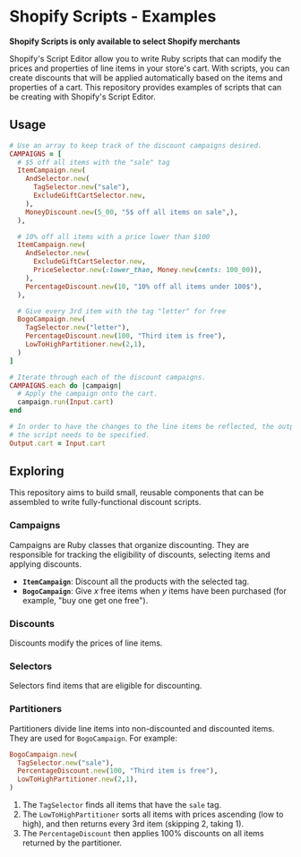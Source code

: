# Shopify Scripts - Examples

**Shopify Scripts is only available to select Shopify merchants**

Shopify's Script Editor allow you to write Ruby scripts that can modify the prices and properties of line items in your store's cart. With scripts, you can create discounts that will be applied automatically based on the items and properties of a cart. This repository provides examples of scripts that can be creating with Shopify's Script Editor.

## Usage

```ruby
# Use an array to keep track of the discount campaigns desired.
CAMPAIGNS = [
  # $5 off all items with the "sale" tag
  ItemCampaign.new(
    AndSelector.new(
      TagSelector.new("sale"),
      ExcludeGiftCartSelector.new,
    ),
    MoneyDiscount.new(5_00, "5$ off all items on sale",),
  ),

  # 10% off all items with a price lower than $100
  ItemCampaign.new(
    AndSelector.new(
      ExcludeGiftCartSelector.new,
      PriceSelector.new(:lower_than, Money.new(cents: 100_00)),
    ),
    PercentageDiscount.new(10, "10% off all items under 100$"),
  ),

  # Give every 3rd item with the tag "letter" for free
  BogoCampaign.new(
    TagSelector.new("letter"),
    PercentageDiscount.new(100, "Third item is free"),
    LowToHighPartitioner.new(2,1),
  )
]

# Iterate through each of the discount campaigns.
CAMPAIGNS.each do |campaign|
  # Apply the campaign onto the cart.
  campaign.run(Input.cart)
end

# In order to have the changes to the line items be reflected, the output of
# the script needs to be specified.
Output.cart = Input.cart
```

## Exploring

This repository aims to build small, reusable components that can be assembled to write fully-functional discount scripts.

### Campaigns

Campaigns are Ruby classes that organize discounting. They are responsible for tracking the eligibility of discounts, selecting items and applying discounts.

* **`ItemCampaign`**: Discount all the products with the selected tag.
* **`BogoCampaign`**: Give *x* free items when *y* items have been purchased (for example, "buy one get one free").

### Discounts

Discounts modify the prices of line items.

### Selectors

Selectors find items that are eligible for discounting.

### Partitioners

Partitioners divide line items into non-discounted and discounted items. They are used for `BogoCampaign`. For example:

```ruby
BogoCampaign.new(
  TagSelector.new("sale"),
  PercentageDiscount.new(100, "Third item is free"),
  LowToHighPartitioner.new(2,1),
)
```

1) The `TagSelector` finds all items that have the `sale` tag.
2) The `LowToHighPartitioner` sorts all items with prices ascending (low to high), and then returns every 3rd item (skipping 2, taking 1).
3) The `PercentageDiscount` then applies 100% discounts on all items returned by the partitioner.

